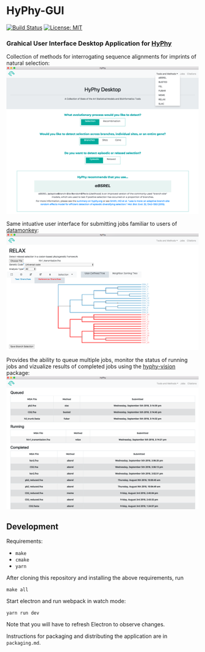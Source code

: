 # HyPhy-GUI

[![Build Status](https://travis-ci.org/veg/hyphy-gui.png?branch=master)](https://travis-ci.org/veg/hyphy-gui)
[![License: MIT](https://img.shields.io/badge/License-MIT-yellow.svg)](https://opensource.org/licenses/MIT)

### Grahical User Interface Desktop Application for [HyPhy](https://github.com/veg/hyphy)

Collection of methods for interrogating sequence alignments for imprints of natural selection:
![Methods](images/Methods.png)

Same intuative user interface for submitting jobs familiar to users of [datamonkey](datamonkey.org):
![Interface](images/Interface.png)

Provides the ability to queue multiple jobs, monitor the status of running jobs and vizualize results of completed jobs using the [hyphy-vision](https://github.com/veg/hyphy-vision) package:
![Jobs](images/Jobs.png)

## Development

Requirements:

- `make`
- `cmake`
- `yarn`

After cloning this repository and installing the above requirements, run

```
make all
```

Start electron and run webpack in watch mode:

```
yarn run dev
```

Note that you will have to refresh Electron to observe changes.

Instructions for packaging and distributing the application are in `packaging.md`.
